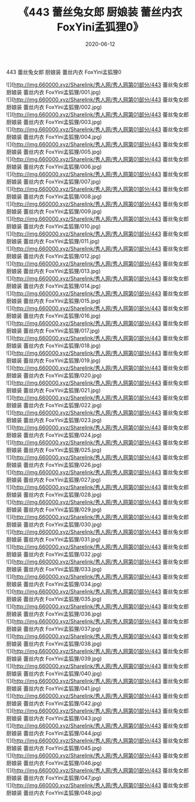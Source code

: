 ﻿---
layout: post
title:  《443 蕾丝兔女郎 厨娘装 蕾丝内衣 FoxYini孟狐狸0》
date:   2020-06-12
img: http://img.660000.xyz/Sharelink/秀人网/秀人网第01部分/443 蕾丝兔女郎 厨娘装 蕾丝内衣 FoxYini孟狐狸0/000.jpg
categories: [美女, 清纯, 唯美]
---

443 蕾丝兔女郎 厨娘装 蕾丝内衣 FoxYini孟狐狸0

  ![](http://img.660000.xyz/Sharelink/秀人网/秀人网第01部分/443 蕾丝兔女郎 厨娘装 蕾丝内衣 FoxYini孟狐狸/001.jpg) <br> ![](http://img.660000.xyz/Sharelink/秀人网/秀人网第01部分/443 蕾丝兔女郎 厨娘装 蕾丝内衣 FoxYini孟狐狸/002.jpg) <br> ![](http://img.660000.xyz/Sharelink/秀人网/秀人网第01部分/443 蕾丝兔女郎 厨娘装 蕾丝内衣 FoxYini孟狐狸/003.jpg) <br> ![](http://img.660000.xyz/Sharelink/秀人网/秀人网第01部分/443 蕾丝兔女郎 厨娘装 蕾丝内衣 FoxYini孟狐狸/004.jpg) <br> ![](http://img.660000.xyz/Sharelink/秀人网/秀人网第01部分/443 蕾丝兔女郎 厨娘装 蕾丝内衣 FoxYini孟狐狸/005.jpg) <br> ![](http://img.660000.xyz/Sharelink/秀人网/秀人网第01部分/443 蕾丝兔女郎 厨娘装 蕾丝内衣 FoxYini孟狐狸/006.jpg) <br> ![](http://img.660000.xyz/Sharelink/秀人网/秀人网第01部分/443 蕾丝兔女郎 厨娘装 蕾丝内衣 FoxYini孟狐狸/007.jpg) <br> ![](http://img.660000.xyz/Sharelink/秀人网/秀人网第01部分/443 蕾丝兔女郎 厨娘装 蕾丝内衣 FoxYini孟狐狸/008.jpg) <br> ![](http://img.660000.xyz/Sharelink/秀人网/秀人网第01部分/443 蕾丝兔女郎 厨娘装 蕾丝内衣 FoxYini孟狐狸/009.jpg) <br> ![](http://img.660000.xyz/Sharelink/秀人网/秀人网第01部分/443 蕾丝兔女郎 厨娘装 蕾丝内衣 FoxYini孟狐狸/010.jpg) <br> ![](http://img.660000.xyz/Sharelink/秀人网/秀人网第01部分/443 蕾丝兔女郎 厨娘装 蕾丝内衣 FoxYini孟狐狸/011.jpg) <br> ![](http://img.660000.xyz/Sharelink/秀人网/秀人网第01部分/443 蕾丝兔女郎 厨娘装 蕾丝内衣 FoxYini孟狐狸/012.jpg) <br> ![](http://img.660000.xyz/Sharelink/秀人网/秀人网第01部分/443 蕾丝兔女郎 厨娘装 蕾丝内衣 FoxYini孟狐狸/013.jpg) <br> ![](http://img.660000.xyz/Sharelink/秀人网/秀人网第01部分/443 蕾丝兔女郎 厨娘装 蕾丝内衣 FoxYini孟狐狸/014.jpg) <br> ![](http://img.660000.xyz/Sharelink/秀人网/秀人网第01部分/443 蕾丝兔女郎 厨娘装 蕾丝内衣 FoxYini孟狐狸/015.jpg) <br> ![](http://img.660000.xyz/Sharelink/秀人网/秀人网第01部分/443 蕾丝兔女郎 厨娘装 蕾丝内衣 FoxYini孟狐狸/016.jpg) <br> ![](http://img.660000.xyz/Sharelink/秀人网/秀人网第01部分/443 蕾丝兔女郎 厨娘装 蕾丝内衣 FoxYini孟狐狸/017.jpg) <br> ![](http://img.660000.xyz/Sharelink/秀人网/秀人网第01部分/443 蕾丝兔女郎 厨娘装 蕾丝内衣 FoxYini孟狐狸/018.jpg) <br> ![](http://img.660000.xyz/Sharelink/秀人网/秀人网第01部分/443 蕾丝兔女郎 厨娘装 蕾丝内衣 FoxYini孟狐狸/019.jpg) <br> ![](http://img.660000.xyz/Sharelink/秀人网/秀人网第01部分/443 蕾丝兔女郎 厨娘装 蕾丝内衣 FoxYini孟狐狸/020.jpg) <br> ![](http://img.660000.xyz/Sharelink/秀人网/秀人网第01部分/443 蕾丝兔女郎 厨娘装 蕾丝内衣 FoxYini孟狐狸/021.jpg) <br> ![](http://img.660000.xyz/Sharelink/秀人网/秀人网第01部分/443 蕾丝兔女郎 厨娘装 蕾丝内衣 FoxYini孟狐狸/022.jpg) <br> ![](http://img.660000.xyz/Sharelink/秀人网/秀人网第01部分/443 蕾丝兔女郎 厨娘装 蕾丝内衣 FoxYini孟狐狸/023.jpg) <br> ![](http://img.660000.xyz/Sharelink/秀人网/秀人网第01部分/443 蕾丝兔女郎 厨娘装 蕾丝内衣 FoxYini孟狐狸/024.jpg) <br> ![](http://img.660000.xyz/Sharelink/秀人网/秀人网第01部分/443 蕾丝兔女郎 厨娘装 蕾丝内衣 FoxYini孟狐狸/025.jpg) <br> ![](http://img.660000.xyz/Sharelink/秀人网/秀人网第01部分/443 蕾丝兔女郎 厨娘装 蕾丝内衣 FoxYini孟狐狸/026.jpg) <br> ![](http://img.660000.xyz/Sharelink/秀人网/秀人网第01部分/443 蕾丝兔女郎 厨娘装 蕾丝内衣 FoxYini孟狐狸/027.jpg) <br> ![](http://img.660000.xyz/Sharelink/秀人网/秀人网第01部分/443 蕾丝兔女郎 厨娘装 蕾丝内衣 FoxYini孟狐狸/028.jpg) <br> ![](http://img.660000.xyz/Sharelink/秀人网/秀人网第01部分/443 蕾丝兔女郎 厨娘装 蕾丝内衣 FoxYini孟狐狸/029.jpg) <br> ![](http://img.660000.xyz/Sharelink/秀人网/秀人网第01部分/443 蕾丝兔女郎 厨娘装 蕾丝内衣 FoxYini孟狐狸/030.jpg) <br> ![](http://img.660000.xyz/Sharelink/秀人网/秀人网第01部分/443 蕾丝兔女郎 厨娘装 蕾丝内衣 FoxYini孟狐狸/031.jpg) <br> ![](http://img.660000.xyz/Sharelink/秀人网/秀人网第01部分/443 蕾丝兔女郎 厨娘装 蕾丝内衣 FoxYini孟狐狸/032.jpg) <br> ![](http://img.660000.xyz/Sharelink/秀人网/秀人网第01部分/443 蕾丝兔女郎 厨娘装 蕾丝内衣 FoxYini孟狐狸/033.jpg) <br> ![](http://img.660000.xyz/Sharelink/秀人网/秀人网第01部分/443 蕾丝兔女郎 厨娘装 蕾丝内衣 FoxYini孟狐狸/034.jpg) <br> ![](http://img.660000.xyz/Sharelink/秀人网/秀人网第01部分/443 蕾丝兔女郎 厨娘装 蕾丝内衣 FoxYini孟狐狸/035.jpg) <br> ![](http://img.660000.xyz/Sharelink/秀人网/秀人网第01部分/443 蕾丝兔女郎 厨娘装 蕾丝内衣 FoxYini孟狐狸/036.jpg) <br> ![](http://img.660000.xyz/Sharelink/秀人网/秀人网第01部分/443 蕾丝兔女郎 厨娘装 蕾丝内衣 FoxYini孟狐狸/037.jpg) <br> ![](http://img.660000.xyz/Sharelink/秀人网/秀人网第01部分/443 蕾丝兔女郎 厨娘装 蕾丝内衣 FoxYini孟狐狸/038.jpg) <br> ![](http://img.660000.xyz/Sharelink/秀人网/秀人网第01部分/443 蕾丝兔女郎 厨娘装 蕾丝内衣 FoxYini孟狐狸/039.jpg) <br> ![](http://img.660000.xyz/Sharelink/秀人网/秀人网第01部分/443 蕾丝兔女郎 厨娘装 蕾丝内衣 FoxYini孟狐狸/040.jpg) <br> ![](http://img.660000.xyz/Sharelink/秀人网/秀人网第01部分/443 蕾丝兔女郎 厨娘装 蕾丝内衣 FoxYini孟狐狸/041.jpg) <br> ![](http://img.660000.xyz/Sharelink/秀人网/秀人网第01部分/443 蕾丝兔女郎 厨娘装 蕾丝内衣 FoxYini孟狐狸/042.jpg) <br> ![](http://img.660000.xyz/Sharelink/秀人网/秀人网第01部分/443 蕾丝兔女郎 厨娘装 蕾丝内衣 FoxYini孟狐狸/043.jpg) <br> ![](http://img.660000.xyz/Sharelink/秀人网/秀人网第01部分/443 蕾丝兔女郎 厨娘装 蕾丝内衣 FoxYini孟狐狸/044.jpg) <br> ![](http://img.660000.xyz/Sharelink/秀人网/秀人网第01部分/443 蕾丝兔女郎 厨娘装 蕾丝内衣 FoxYini孟狐狸/045.jpg) <br> ![](http://img.660000.xyz/Sharelink/秀人网/秀人网第01部分/443 蕾丝兔女郎 厨娘装 蕾丝内衣 FoxYini孟狐狸/046.jpg) <br> ![](http://img.660000.xyz/Sharelink/秀人网/秀人网第01部分/443 蕾丝兔女郎 厨娘装 蕾丝内衣 FoxYini孟狐狸/047.jpg) <br> ![](http://img.660000.xyz/Sharelink/秀人网/秀人网第01部分/443 蕾丝兔女郎 厨娘装 蕾丝内衣 FoxYini孟狐狸/048.jpg) <br>